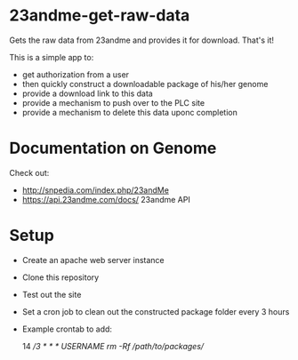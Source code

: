 23andme-get-raw-data
====================

Gets the raw data from 23andme and provides it for download. That's it!

This is a simple app to:

* get authorization from a user
* then quickly construct a downloadable package of his/her genome
* provide a download link to this data
* provide a mechanism to push over to the PLC site
* provide a mechanism to delete this data uponc completion


Documentation on Genome
=======================

Check out:

* http://snpedia.com/index.php/23andMe
* https://api.23andme.com/docs/ 23andme API


Setup 
=====

* Create an apache web server instance
* Clone this repository
* Test out the site
* Set a cron job to clean out the constructed package folder every 3 hours
* Example crontab to add:

     14 */3 * * * USERNAME rm -Rf /path/to/packages/*
